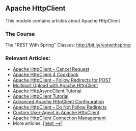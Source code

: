 ## Apache HttpClient

This module contains articles about Apache HttpClient

### The Course

The "REST With Spring" Classes: http://bit.ly/restwithspring

### Relevant Articles: 
- [Apache HttpClient – Cancel Request](https://www.baeldung.com/httpclient-cancel-request)
- [Apache HttpClient 4 Cookbook](https://www.baeldung.com/httpclient4)
- [Apache HttpClient – Follow Redirects for POST](https://www.baeldung.com/httpclient-redirect-on-http-post)
- [Multipart Upload with Apache HttpClient](https://www.baeldung.com/httpclient-multipart-upload)
- [Apache HttpAsyncClient Tutorial](https://www.baeldung.com/httpasyncclient-tutorial)
- [Apache HttpClient Tutorial](https://www.baeldung.com/httpclient-guide)
- [Advanced Apache HttpClient Configuration](https://www.baeldung.com/httpclient-advanced-config)
- [Apache HttpClient – Do Not Follow Redirects](https://www.baeldung.com/httpclient-stop-follow-redirect)
- [Custom User-Agent in Apache HttpClient](https://www.baeldung.com/httpclient-user-agent-header)
- [Apache HttpClient Connection Management](https://www.baeldung.com/httpclient-connection-management)
- More articles: [[next -->]](../apache-httpclient-2)
